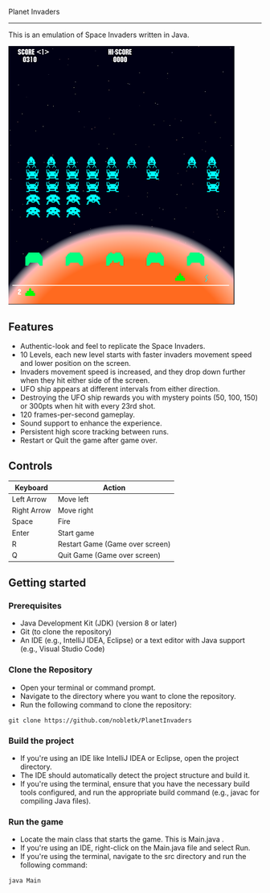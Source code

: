 Planet Invaders
___

This is an emulation of Space Invaders written in Java.

<img src="screenshot.png" width="450" alt=""> 

## Features

* Authentic-look and feel to replicate the Space Invaders.
* 10 Levels, each new level starts with faster invaders movement speed and lower position on the screen.
* Invaders movement speed is increased, and they drop down further when they hit either side of the screen.
* UFO ship appears at different intervals from either direction.
* Destroying the UFO ship rewards you with mystery points (50, 100, 150) or 300pts when hit with every 23rd shot.
* 120 frames-per-second gameplay.
* Sound support to enhance the experience.
* Persistent high score tracking between runs.
* Restart or Quit the game after game over.

## Controls

| Keyboard    | Action                          |
|-------------|---------------------------------|
| Left Arrow  | Move left                       |
| Right Arrow | Move right                      |
| Space       | Fire                            |
| Enter       | Start game                      |
| R           | Restart Game (Game over screen) |
| Q           | Quit Game (Game over screen)    |


## Getting started

### Prerequisites

* Java Development Kit (JDK) (version 8 or later)
* Git (to clone the repository)
* An IDE (e.g., IntelliJ IDEA, Eclipse) or a text editor with Java support (e.g., Visual Studio Code)

### Clone the Repository

* Open your terminal or command prompt.
* Navigate to the directory where you want to clone the repository.
* Run the following command to clone the repository:

```
git clone https://github.com/nobletk/PlanetInvaders
```

### Build the project

* If you're using an IDE like IntelliJ IDEA or Eclipse, open the project directory.
* The IDE should automatically detect the project structure and build it.
* If you're using the terminal, ensure that you have the necessary build tools configured, and run the appropriate build
  command (e.g., javac for compiling Java files).

### Run the game

* Locate the main class that starts the game. This is Main.java .
* If you're using an IDE, right-click on the Main.java file and select Run.
* If you're using the terminal, navigate to the src directory and run the following command:

```
java Main
```

